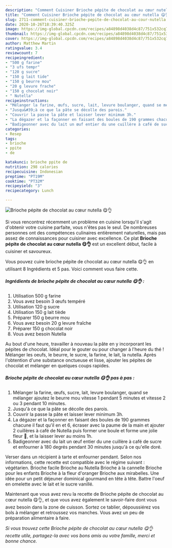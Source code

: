 ```yaml
---
description: "Comment Cuisiner Brioche pépite de chocolat au cœur nutella 😋👌"
title: "Comment Cuisiner Brioche pépite de chocolat au cœur nutella 😋👌"
slug: 2711-comment-cuisiner-brioche-pepite-de-chocolat-au-cour-nutella
date: 2020-10-26T18:39:40.325Z
image: https://img-global.cpcdn.com/recipes/a84898d4038d4c87/751x532cq70/brioche-pepite-de-chocolat-au-coeur-nutella-😋👌-photo-principale-de-la-recette.jpg
thumbnail: https://img-global.cpcdn.com/recipes/a84898d4038d4c87/751x532cq70/brioche-pepite-de-chocolat-au-coeur-nutella-😋👌-photo-principale-de-la-recette.jpg
cover: https://img-global.cpcdn.com/recipes/a84898d4038d4c87/751x532cq70/brioche-pepite-de-chocolat-au-coeur-nutella-😋👌-photo-principale-de-la-recette.jpg
author: Matthew Martin
ratingvalue: 3.4
reviewcount: 7
recipeingredient:
- "500 g farine"
- "3 ufs tempr"
- "120 g sucre"
- "150 g lait tide"
- "150 g beurre mou"
- "20 g levure frache"
- "150 g chocolat noir"
- " Nutella"
recipeinstructions:
- "Mélanger la farine, œufs, sucre, lait, levure boulanger, quand se mélanger ajoutez le beurre mou vitesse 1 pendant 5 minutes et vitesse 2 ou 3 pendant 10 minutes."
- "Jusqu&#39;à ce que la pâte se décolle des parois."
- "Couvrir la passe la pâte et laisser lever minimum 3h."
- "La dégazer et la façonner en faisant des boules de 190 grammes chacune il faut qu&#39;il en et 6, écraser avec la paume de la main et ajouter 2 cuillères à café de Nutella puis former une boule et forme une jolie fleur 🌸, et la laisser lever au moins 1h."
- "Badigeonner avec du lait un œuf entier du une cuillère à café de sucre et enfourner à 180 degrés pendant 30 minutes jusqu&#39;à ce qu&#39;elle doré."
categories:
- Resep
tags:
- brioche
- ppite
- de

katakunci: brioche ppite de 
nutrition: 298 calories
recipecuisine: Indonesian
preptime: "PT19M"
cooktime: "PT32M"
recipeyield: "3"
recipecategory: Lunch

---
```



![Brioche pépite de chocolat au cœur nutella 😋👌](https://img-global.cpcdn.com/recipes/a84898d4038d4c87/751x532cq70/brioche-pepite-de-chocolat-au-coeur-nutella-😋👌-photo-principale-de-la-recette.jpg)

Si vous rencontrez récemment un problème en cuisine lorsqu'il s'agit d'obtenir votre cuisine parfaite, vous n'êtes pas le seul. De nombreuses personnes ont des compétences culinaires entièrement naturelles, mais pas assez de connaissances pour cuisiner avec excellence. Ce plat <strong> Brioche pépite de chocolat au cœur nutella 😋👌 </strong> est un excellent début, facile à cuisiner et savoureux.

<!--inarticleads1-->

Vous pouvez cuire brioche pépite de chocolat au cœur nutella 😋👌 en utilisant 8 Ingrédients et 5 pas. Voici comment vous faire cette.

##### Ingrédients de brioche pépite de chocolat au cœur nutella 😋👌 :

1. Utilisation 500 g farine
1. Vous avez besoin 3 œufs tempéré
1. Utilisation 120 g sucre
1. Utilisation 150 g lait tiède
1. Préparer 150 g beurre mou
1. Vous avez besoin 20 g levure fraîche
1. Préparer 150 g chocolat noir
1. Vous avez besoin  Nutella


Au bout d&#39;une heure, travailler à nouveau la pâte en y incorporant les pépites de chocolat. Idéal pour le gouter ou pour changer à l&#39;heure du thé ! Mélanger les oeufs, le beurre, le sucre, la farine, le lait, la nutella. Après l&#39;obtention d&#39;une substance onctueuse et lisse, ajouter les pépites de chocolat et mélanger en quelques coups rapides. 

<!--inarticleads2-->

##### Brioche pépite de chocolat au cœur nutella 😋👌 pas à pas :

1. Mélanger la farine, œufs, sucre, lait, levure boulanger, quand se mélanger ajoutez le beurre mou vitesse 1 pendant 5 minutes et vitesse 2 ou 3 pendant 10 minutes.
1. Jusqu&#39;à ce que la pâte se décolle des parois.
1. Couvrir la passe la pâte et laisser lever minimum 3h.
1. La dégazer et la façonner en faisant des boules de 190 grammes chacune il faut qu&#39;il en et 6, écraser avec la paume de la main et ajouter 2 cuillères à café de Nutella puis former une boule et forme une jolie fleur 🌸, et la laisser lever au moins 1h.
1. Badigeonner avec du lait un œuf entier du une cuillère à café de sucre et enfourner à 180 degrés pendant 30 minutes jusqu&#39;à ce qu&#39;elle doré.


Verser dans un récipient à tarte et enfourner pendant. Selon nos informations, cette recette est compatible avec le régime suivant : végétarien. Brioche facile Brioche au Nutella Brioche à la cannelle Brioche pour les enfants Brioche à la fleur d&#39;oranger Brioche aux mirabelles. Une idée pour un petit déjeuner dominical gourmand en tête à tête. Battre l&#39;oeuf en omelette avec le lait et le sucre vanillé. 

<!--inarticleads1-->

<p>
Maintenant que vous avez revu la recette de Brioche pépite de chocolat au cœur nutella 😋👌, et que vous avez également le savoir-faire dont vous avez besoin dans la zone de cuisson. Sortez ce tablier, dépoussiérez vos bols à mélanger et retroussez vos manches. Vous avez un peu de préparation alimentaire à faire.
</p>

<p>
<i>Si vous trouvez cette Brioche pépite de chocolat au cœur nutella 😋👌 recette utile, partagez-la avec vos bons amis ou votre famille, merci et bonne chance.</i>
</p>
